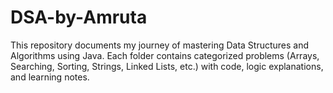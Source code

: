 # DSA-by-Amruta
This repository documents my journey of mastering Data Structures and Algorithms using Java. Each folder contains categorized problems (Arrays, Searching, Sorting, Strings, Linked Lists, etc.) with code, logic explanations, and learning notes.
